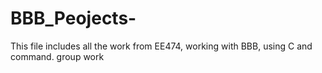 # BBB_Peojects-
This file includes all the work from EE474, working with BBB, using C and command.
group work 
